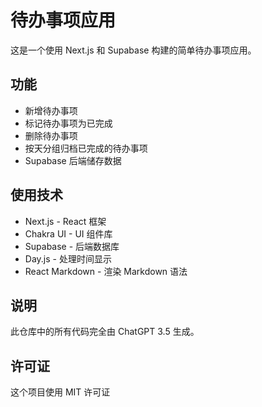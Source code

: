 
# 待办事项应用

这是一个使用 Next.js 和 Supabase 构建的简单待办事项应用。

## 功能

- 新增待办事项  
- 标记待办事项为已完成
- 删除待办事项
- 按天分组归档已完成的待办事项
- Supabase 后端储存数据

## 使用技术

- Next.js - React 框架
- Chakra UI - UI 组件库
- Supabase - 后端数据库
- Day.js - 处理时间显示
- React Markdown - 渲染 Markdown 语法

## 说明

此仓库中的所有代码完全由 ChatGPT 3.5 生成。

## 许可证

这个项目使用 MIT 许可证